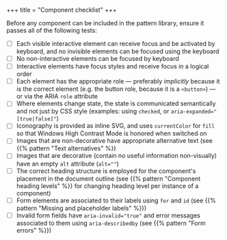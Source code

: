 +++
title = "Component checklist"
+++

Before any component can be included in the pattern library, ensure it passes all of the following tests:

- [ ] Each visible interactive element can receive focus and be activated by keyboard, and no invisible elements can be focused using the keyboard
- [ ] No non-interactive elements can be focused by keyboard
- [ ] Interactive elements have focus styles and receive focus in a logical order
- [ ] Each element has the appropriate role — preferably _implicitly_ because it is the correct element (e.g. the button role, because it is a `<button>`) — or via the ARIA `role` attribute
- [ ] Where elements change state, the state is communicated semantically and not just by CSS style (examples: using `checked`, or `aria-expanded="[true|false]"`)
- [ ] Iconography is provided as inline SVG, and uses `currentColor` for `fill` so that Windows High Contrast Mode is honored when switched on
- [ ] Images that are non-decorative have appropriate alternative text (see {{% pattern "Text alternatives" %}}
- [ ] Images that are decorative (contain no useful information non-visually) have an empty `alt` attribute (`alt=""`)
- [ ] The correct heading structure is employed for the component's placement in the document outline (see {{% pattern "Component heading levels" %}} for changing heading level per instance of a component)
- [ ] Form elements are associated to their labels using `for` and `id` (see {{% pattern "Missing and placeholder labels" %}})
- [ ] Invalid form fields have `aria-invalid="true"` and error messages associated to them using `aria-describedby` (see {{% pattern "Form errors" %}})
